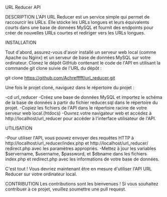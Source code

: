 URL Reducer API


DESCRIPTION
L'API URL Reducer est un service simple qui permet de raccourcir les URLs.
 Elle stocke les URLs longues et leurs équivalents courts dans une base de données MySQL et fournit des endpoints pour créer de nouvelles URLs courtes et rediriger vers les URLs longues.


INSTALLATION

Tout d'abord, assurez-vous d'avoir installé un serveur web local (comme Apache ou Nginx) et un serveur de base de données MySQL sur votre ordinateur.
Clonez le dépôt GitHub contenant le code de l'API en utilisant la commande git clone suivie de l'URL du dépôt :

git clone https://github.com/Achrefffff/url_reducer.git


Une fois le projet cloné, naviguez dans le répertoire du projet :

-cd url_reducer
-Créez une base de données MySQL et importez le schéma de la base de données à partir du fichier reducer.sql dans le répertoire du projet.
-Copiez les fichiers de l'API dans le répertoire racine de votre serveur web local.(htdocs)
-Ouvrez votre navigateur web et accédez à http://localhost/url_reducer pour accéder à l'interface utilisateur de l'API.

UTILISATION

-Pour utiliser l'API, vous pouvez envoyer des requêtes HTTP à http://localhost/url_reducer/index.php et http://localhost/url_reducer/ redirect.php avec les paramètres appropriés.
-Mettez à jour les variables $servername, $username, $password, et $dbname dans les fichiers index.php et redirect.php avec les   informations   de votre base de données.

C'est tout ! Vous devriez maintenant être en mesure d'utiliser l'API URL Reducer sur votre ordinateur local.

CONTRIBUTION
Les contributions sont les bienvenues ! Si vous souhaitez contribuer à ce projet, veuillez soumettre une pull request.